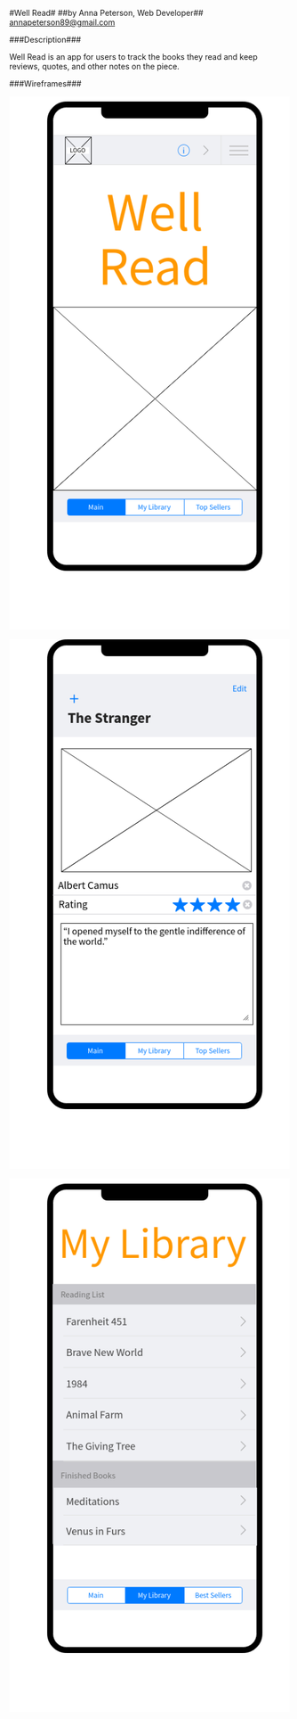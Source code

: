 #Well Read#
##by Anna Peterson, Web Developer##
<annapeterson89@gmail.com>

###Description###

Well Read is an app for users to track the books they read and keep reviews, quotes, and other notes on the piece. 

###Wireframes###

![a wireframe of Well Read showing a homepage](images/home.png)

![a wireframe of Well Read showing the post a book page](images/post.png)

![A wireframe of Well Read showing the library page](images/library.png)